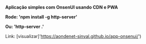 **Aplicação simples com OnsenUI usando CDN e PWA**

**Rode: 'npm install -g http-server'**

**Ou: 'http-server .'**

Link: [visualizar]'https://aondenet-sinval.github.io/app-onsenui/')
